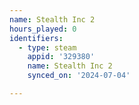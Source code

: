 ```yaml
---
name: Stealth Inc 2
hours_played: 0
identifiers:
  - type: steam
    appid: '329380'
    name: Stealth Inc 2
    synced_on: '2024-07-04'

---
```

